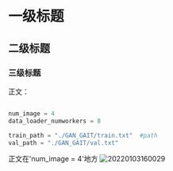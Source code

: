 # 一级标题

## 二级标题

### 三级标题

正文：

~~~python

num_image = 4
data_loader_numworkers = 8

train_path = "./GAN_GAIT/train.txt"  #path
val_path = "./GAN_GAIT/val.txt"

~~~

正文在'num_image = 4'地方
![20220103160029](https://picture-1308922338.cos.ap-guangzhou.myqcloud.com/note/20220103160029.png)